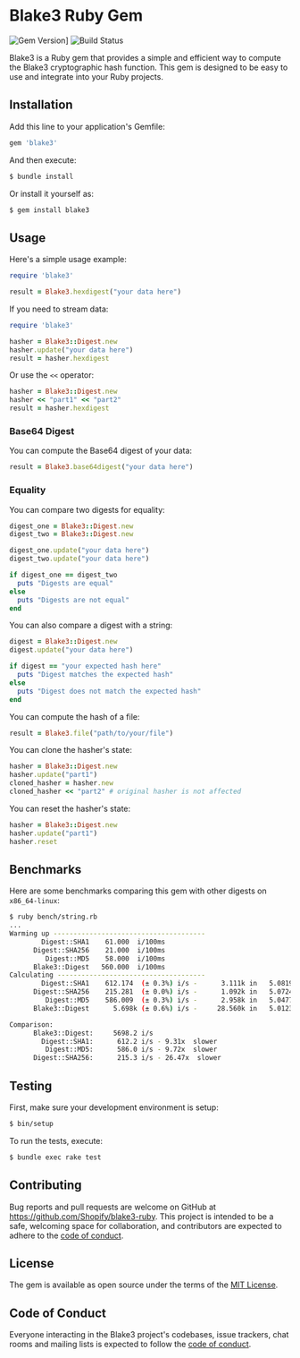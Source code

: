# Blake3 Ruby Gem

![Gem Version](https://badge.fury.io/rb/blake3.svg)]
![Build Status](https://github.com/Shopify/blake3-ruby/workflows/CI/badge.svg)

Blake3 is a Ruby gem that provides a simple and efficient way to compute the Blake3 cryptographic hash function. This gem is designed to be easy to use and integrate into your Ruby projects.

## Installation

Add this line to your application's Gemfile:

```ruby
gem 'blake3'
```

And then execute:

```bash
$ bundle install
```

Or install it yourself as:

```bash
$ gem install blake3
```

## Usage

Here's a simple usage example:

```ruby
require 'blake3'

result = Blake3.hexdigest("your data here")
```

If you need to stream data:

```ruby
require 'blake3'

hasher = Blake3::Digest.new
hasher.update("your data here")
result = hasher.hexdigest
```

Or use the `<<` operator:

```ruby
hasher = Blake3::Digest.new
hasher << "part1" << "part2"
result = hasher.hexdigest
```

### Base64 Digest

You can compute the Base64 digest of your data:

```ruby
result = Blake3.base64digest("your data here")
```

### Equality

You can compare two digests for equality:

```ruby
digest_one = Blake3::Digest.new
digest_two = Blake3::Digest.new

digest_one.update("your data here")
digest_two.update("your data here")

if digest_one == digest_two
  puts "Digests are equal"
else
  puts "Digests are not equal"
end
```

You can also compare a digest with a string:

```ruby
digest = Blake3::Digest.new
digest.update("your data here")

if digest == "your expected hash here"
  puts "Digest matches the expected hash"
else
  puts "Digest does not match the expected hash"
end
```

You can compute the hash of a file:

```ruby
result = Blake3.file("path/to/your/file")
```

You can clone the hasher's state:

```ruby
hasher = Blake3::Digest.new
hasher.update("part1")
cloned_hasher = hasher.new
cloned_hasher << "part2" # original hasher is not affected
```

You can reset the hasher's state:

```ruby
hasher = Blake3::Digest.new
hasher.update("part1")
hasher.reset
```

## Benchmarks

Here are some benchmarks comparing this gem with other digests on `x86_64-linux`:

```bash
$ ruby bench/string.rb
...
Warming up --------------------------------------
        Digest::SHA1    61.000  i/100ms
      Digest::SHA256    21.000  i/100ms
         Digest::MD5    58.000  i/100ms
      Blake3::Digest   560.000  i/100ms
Calculating -------------------------------------
        Digest::SHA1    612.174  (± 0.3%) i/s -      3.111k in   5.081922s
      Digest::SHA256    215.281  (± 0.0%) i/s -      1.092k in   5.072453s
         Digest::MD5    586.009  (± 0.3%) i/s -      2.958k in   5.047759s
      Blake3::Digest      5.698k (± 0.6%) i/s -     28.560k in   5.012308s

Comparison:
      Blake3::Digest:     5698.2 i/s
        Digest::SHA1:      612.2 i/s - 9.31x  slower
         Digest::MD5:      586.0 i/s - 9.72x  slower
      Digest::SHA256:      215.3 i/s - 26.47x  slower

```

## Testing

First, make sure your development environment is setup:

```bash
$ bin/setup
```

To run the tests, execute:

```bash
$ bundle exec rake test
```

## Contributing

Bug reports and pull requests are welcome on GitHub at https://github.com/Shopify/blake3-ruby. This project is intended to be a safe, welcoming space for collaboration, and contributors are expected to adhere to the [code of conduct](https://github.com/Shopify/blake3-ruby/blob/main/CODE_OF_CONDUCT.md).

## License

The gem is available as open source under the terms of the [MIT License](https://opensource.org/licenses/MIT).

## Code of Conduct

Everyone interacting in the Blake3 project's codebases, issue trackers, chat rooms and mailing lists is expected to follow the [code of conduct](https://github.com/Shopify/blake3-ruby/blob/main/CODE_OF_CONDUCT.md).
